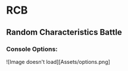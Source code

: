 # RCB

## Random Characteristics Battle

### Console Options:

![Image doesn't load][Assets/options.png]

